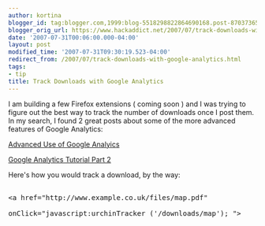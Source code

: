 ```yaml
---
author: kortina
blogger_id: tag:blogger.com,1999:blog-5518298822864690168.post-8703736589574225790
blogger_orig_url: https://www.hackaddict.net/2007/07/track-downloads-with-google-analytics.html
date: '2007-07-31T00:06:00.000-04:00'
layout: post
modified_time: '2007-07-31T09:30:19.523-04:00'
redirect_from: /2007/07/track-downloads-with-google-analytics.html
tags:
- tip
title: Track Downloads with Google Analytics
---
```


I am building a few Firefox extensions ( coming soon ) and I was trying to figure out the best way to track the number of downloads once I post them.  In my search, I found 2 great posts about some of the more advanced features of Google Analytics:



<a href="http://www.blogstorm.co.uk/blog/advanced-google-analytics/">Advanced Use of Google Analyics</a>



<a href="http://www.blogstorm.co.uk/blog/google-analytics-tutorial/">Google Analytics Tutorial Part 2</a>



Here's how you would track a download, by the way:

<pre>

&lt;a href="http://www.example.co.uk/files/map.pdf"

onClick="javascript:urchinTracker ('/downloads/map'); "&gt;

</pre>